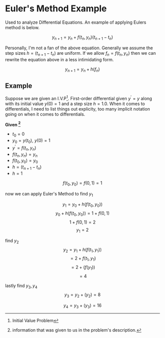 # Euler's Method Example

Used to analyze Differential Equations. An example of applying Eulers method is below.

$$ y_{n+1} = y_{n} + f(t_{n},y_{n})(t_{n+1} - t_{n})$$

Personally, I'm not a fan of the above equation.
Generally we assume the step sizes $h = (t_{n+1} - t_{n})$ are uniform. If we allow $f_{n} = f(t_{n},y_{n})$ then we can rewrite the 
equation above in a less intimidating form. 

$$ y_{n+1} = y_{n} + h(f_{n})$$

## Example

Suppose we are given an I.V.P[^1]. First-order differential given $y^{'} = y$ along with its initial value $y(0) = 1$ and a step size $h = 1.0$. When it comes to differentials, I need to list things out explicity, too many implicit notation going on when it comes to differentials.

**Given [^2]**

- $t_{0} = 0$
- $y_{0} = y(t_{0})$, $y(0) = 1$
- $y^{'} = f(t_{n}, y_{n})$
- $f( t_{n}, y_{n} ) = y_{n}$
- $f(t_{0},y_{0}) = y_{0}$
- $h = (t_{n+1} - t_{n})$
- $h = 1$

$$f(t_{0},y_{0}) = f(0,1) = 1$$

now we can apply Euler's Method to find $y_{1}$

$$y_{1} = y_{0} + h(f(t_{0},y_{0}))$$
$$ y_{0} + h (f(t_{0},y_{0})) = 1 + f(0,1)$$
$$1 + f(0,1) = 2$$
$$y_{1} = 2$$

find $y_{2}$
$$y_{2} = y_{1} + h(f(t_{1} ,y_{1}))$$
$$      = 2 + f(t_1,y_1)$$
$$      = 2 + (f(y_1))$$
$$      = 4$$

lastly find $y_{3}, y_{4}$
$$ y_{3} = y_{2} + (y_{2}) = 8 $$

$$ y_{4} = y_{3} + (y_{3}) = 16$$



[^1]: Initial Value Problem
[^2]: information that was given to us in the problem's description.
[^3]: Our differential is defined to not be dependent on (t), so we don't really care what the value of t is which is why it 'disappears'. Plug in any value for (t) and it won't effect the output

